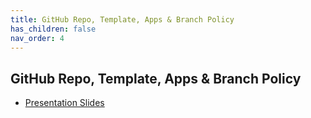 ```yaml
---
title: GitHub Repo, Template, Apps & Branch Policy
has_children: false
nav_order: 4
---
```



## GitHub Repo, Template, Apps & Branch Policy



- [Presentation Slides](../../assets/slides/GitHubAgileManagement.pdf) 
